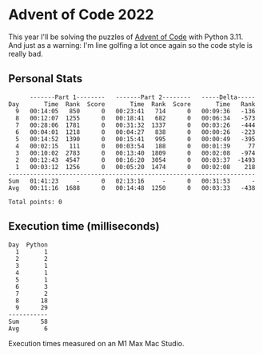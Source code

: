 # Advent of Code 2022

This year I'll be solving the puzzles of [Advent of Code](https://adventofcode.com/2022) with Python 3.11.  
And just as a warning: I'm line golfing a lot once again so the code style is really bad.  

## Personal Stats
```
      -------Part 1--------   -------Part 2--------   -----Delta-----
Day       Time  Rank  Score       Time  Rank  Score       Time   Rank
  9   00:14:05   850      0   00:23:41   714      0   00:09:36   -136
  8   00:12:07  1255      0   00:18:41   682      0   00:06:34   -573
  7   00:28:06  1781      0   00:31:32  1337      0   00:03:26   -444
  6   00:04:01  1218      0   00:04:27   838      0   00:00:26   -223
  5   00:14:52  1390      0   00:15:41   995      0   00:00:49   -395
  4   00:02:15   111      0   00:03:54   188      0   00:01:39     77
  3   00:10:02  2783      0   00:13:40  1809      0   00:02:08   -974
  2   00:12:43  4547      0   00:16:20  3054      0   00:03:37  -1493
  1   00:03:12  1256      0   00:05:20  1474      0   00:02:08    218
---------------------------------------------------------------------
Sum   01:41:23     -      0   02:13:16     -      0   00:31:53      -
Avg   00:11:16  1688      0   00:14:48  1250      0   00:03:33   -438

Total points: 0
```

## Execution time (milliseconds)
```
Day  Python
  1       1
  2       2
  3       1
  4       1
  5       1
  6       3
  7       2
  8      18
  9      29
-----------
Sum      58
Avg       6
```

Execution times measured on an M1 Max Mac Studio.

